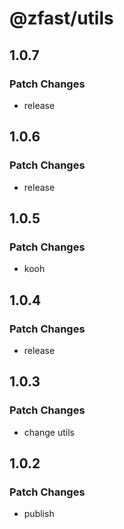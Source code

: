 # @zfast/utils

## 1.0.7

### Patch Changes

- release

## 1.0.6

### Patch Changes

- release

## 1.0.5

### Patch Changes

- kooh

## 1.0.4

### Patch Changes

- release

## 1.0.3

### Patch Changes

- change utils

## 1.0.2

### Patch Changes

- publish
